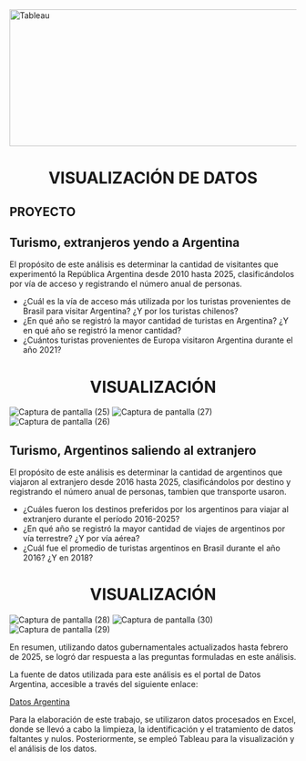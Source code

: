 <img src="https://www.theinformationlab.es/wp-content/uploads/2021/12/tableau-logo.png" alt="Tableau" width="1080" height="240">



<h1 align="center">VISUALIZACIÓN DE DATOS</h1>

<h2 aling="center">PROYECTO</h2>
   <h2>Turismo, extranjeros yendo a Argentina</h2>
   <p>El propósito de este análisis es determinar la cantidad de visitantes que experimentó la República Argentina desde 2010 hasta 2025, clasificándolos por vía de acceso y registrando el número anual de personas.</p>
   
 <ul>
  <li>¿Cuál es la vía de acceso más utilizada por los turistas provenientes de Brasil para visitar Argentina? ¿Y por los turistas chilenos?</li>
  <li>¿En qué año se registró la mayor cantidad de turistas en Argentina? ¿Y en qué año se registró la menor cantidad?</li>
  <li>¿Cuántos turistas provenientes de Europa visitaron Argentina durante el año 2021?</li>
</ul>

<h1 align="center">VISUALIZACIÓN</h1>

![Captura de pantalla (25)](https://github.com/user-attachments/assets/81e34695-15f1-410b-a4cb-61dd3e65865f)
![Captura de pantalla (27)](https://github.com/user-attachments/assets/ffe7b3b6-d459-4844-9c77-15edf72ba259)
![Captura de pantalla (26)](https://github.com/user-attachments/assets/623dd012-1cfa-4ea0-9371-96ee54d49cd7)

<h2>Turismo, Argentinos saliendo al extranjero</h2>
<p>El propósito de este análisis es determinar la cantidad de argentinos que viajaron al extranjero desde 2016 hasta 2025, clasificándolos por destino y registrando el número anual de personas, tambien que transporte usaron.</p>

<ul>
  <li>¿Cuáles fueron los destinos preferidos por los argentinos para viajar al extranjero durante el período 2016-2025?</li>
  <li>¿En qué año se registró la mayor cantidad de viajes de argentinos por vía terrestre? ¿Y por vía aérea?</li>
  <li>¿Cuál fue el promedio de turistas argentinos en Brasil durante el año 2016? ¿Y en 2018?</li>
</ul>
<h1 align="center">VISUALIZACIÓN</h1>

![Captura de pantalla (28)](https://github.com/user-attachments/assets/9a92ee91-bed0-4eb5-acfb-dfceb5c8d436)
![Captura de pantalla (30)](https://github.com/user-attachments/assets/7e73bedc-5d70-43b1-837f-1d4a96d0947b)
![Captura de pantalla (29)](https://github.com/user-attachments/assets/c082132b-d03c-4a80-b985-4d7fd8795ee0)

<p>En resumen, utilizando datos gubernamentales actualizados hasta febrero de 2025, se logró dar respuesta a las preguntas formuladas en este análisis.</p>


<p>La fuente de datos utilizada para este análisis es el portal de Datos Argentina, accesible a través del siguiente enlace:</p>
<p><a href="https://www.datos.gob.ar/" target="_blank">Datos Argentina</a></p>

<p>Para la elaboración de este trabajo, se utilizaron datos procesados en Excel, donde se llevó a cabo la limpieza, la identificación y el tratamiento de datos faltantes y nulos. Posteriormente, se empleó Tableau para la visualización y el análisis de los datos.</p>
